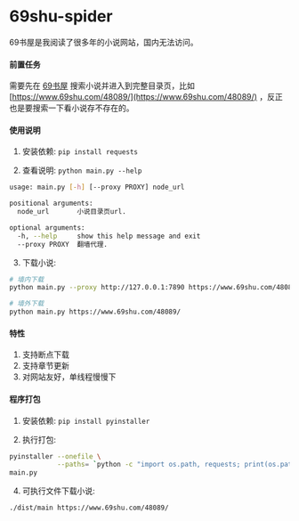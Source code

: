 # 69shu-spider

69书屋是我阅读了很多年的小说网站，国内无法访问。

#### 前置任务

需要先在 [69书屋](https://www.69shu.com/) 搜索小说并进入到完整目录页，比如 [https://www.69shu.com/48089/](https://www.69shu.com/48089/) ，反正也是要搜索一下看小说存不存在的。

#### 使用说明

1. 安装依赖: `pip install requests`

2. 查看说明: `python main.py --help`
``` bash
usage: main.py [-h] [--proxy PROXY] node_url

positional arguments:
  node_url       小说目录页url.

optional arguments:
  -h, --help     show this help message and exit
  --proxy PROXY  翻墙代理.
```

3. 下载小说: 
``` bash
# 墙内下载
python main.py --proxy http://127.0.0.1:7890 https://www.69shu.com/48089/

# 墙外下载
python main.py https://www.69shu.com/48089/
```
#### 特性

1. 支持断点下载
2. 支持章节更新
3. 对网站友好，单线程慢慢下

#### 程序打包

1. 安装依赖: `pip install pyinstaller`

2. 执行打包:
``` bash
pyinstaller --onefile \
            --paths= `python -c "import os.path, requests; print(os.path.dirname(requests.__file__))"` \
main.py
```

4. 可执行文件下载小说:
``` bash
./dist/main https://www.69shu.com/48089/
```
